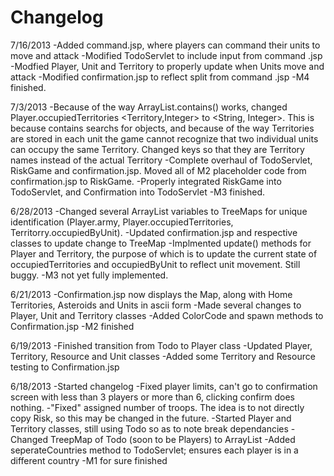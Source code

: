 Changelog
============================
7/16/2013
-Added command.jsp, where players can command their units to move and attack
-Modified TodoServlet to include input from command .jsp
-Modfied Player, Unit and Territory to properly update when Units move and attack
-Modified confirmation.jsp to reflect split from command .jsp
-M4 finished.

7/3/2013
-Because of the way ArrayList.contains() works, changed Player.occupiedTerritories <Territory,Integer> to <String, Integer>. This is because contains searchs for objects, and because of the way Territories are stored in each unit the game cannot recognize that two individual units can occupy the same Territory. Changed keys so that they are Territory names instead of the actual Territory
-Complete overhaul of TodoServlet, RiskGame and confirmation.jsp. Moved all of M2 placeholder code from confirmation.jsp to RiskGame.
-Properly integrated RiskGame into TodoServlet, and Confirmation into TodoServlet
-M3 finished.

6/28/2013
-Changed several ArrayList variables to TreeMaps for unique identification (Player.army, Player.occupiedTerritories, Territorry.occupiedByUnit). 
-Updated confirmation.jsp and respective classes to update change to TreeMap
-Implmented update() methods for Player and Territory, the purpose of which is to update the current state of occupiedTerritories and occupiedByUnit to reflect unit movement. Still buggy.
-M3 not yet fully implemented.


6/21/2013
-Confirmation.jsp now displays the Map, along with Home Territories, Asteroids and 	Units in ascii form
-Made several changes to Player, Unit and Territory classes
-Added ColorCode and spawn methods to Confirmation.jsp
-M2 finished

6/19/2013
-Finished transition from Todo to Player class
-Updated Player, Territory, Resource and Unit classes
-Added some Territory and Resource testing to Confirmation.jsp

6/18/2013
-Started changelog
-Fixed player limits, can't go to confirmation screen with less than 3 players or more than 6, clicking confirm does nothing.
-"Fixed" assigned number of troops. The idea is to not directly copy Risk, so this may be changed in the future.
-Started Player and Territory classes, still using Todo so as to note break dependancies
-Changed TreepMap of Todo (soon to be Players) to ArrayList
-Added seperateCountries method to TodoServlet; ensures each player is in a different country
-M1 for sure finished